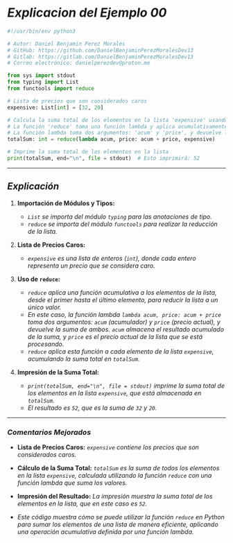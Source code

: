 <!-- Autor: Daniel Benjamin Perez Morales -->
<!-- GitHub: https://github.com/DanielBenjaminPerezMoralesDev13 -->
<!-- Gitlab: https://gitlab.com/DanielBenjaminPerezMoralesDev13 -->
<!-- Correo electrónico: danielperezdev@proton.me -->

# ***Explicacion del Ejemplo 00***

```python
#!/usr/bin/env python3

# Autor: Daniel Benjamin Perez Morales
# GitHub: https://github.com/DanielBenjaminPerezMoralesDev13
# Gitlab: https://gitlab.com/DanielBenjaminPerezMoralesDev13
# Correo electrónico: danielperezdev@proton.me

from sys import stdout
from typing import List
from functools import reduce

# Lista de precios que son considerados caros
expensive: List[int] = [32, 20]

# Calcula la suma total de los elementos en la lista 'expensive' usando 'reduce'
# La función 'reduce' toma una función lambda y aplica acumulativamente la operación a los elementos de la lista
# La función lambda toma dos argumentos: 'acum' y 'price', y devuelve la suma de ambos
totalSum: int = reduce(lambda acum, price: acum + price, expensive)

# Imprime la suma total de los elementos en la lista
print(totalSum, end="\n", file = stdout)  # Esto imprimirá: 52
```

---

## ***Explicación***

1. **Importación de Módulos y Tipos:**
   - *`List` se importa del módulo `typing` para las anotaciones de tipo.*
   - *`reduce` se importa del módulo `functools` para realizar la reducción de la lista.*

2. **Lista de Precios Caros:**
   - *`expensive` es una lista de enteros (`int`), donde cada entero representa un precio que se considera caro.*

3. **Uso de `reduce`:**
   - *`reduce` aplica una función acumulativa a los elementos de la lista, desde el primer hasta el último elemento, para reducir la lista a un único valor.*
   - *En este caso, la función lambda `lambda acum, price: acum + price` toma dos argumentos: `acum` (acumulador) y `price` (precio actual), y devuelve la suma de ambos. `acum` almacena el resultado acumulado de la suma, y `price` es el precio actual de la lista que se está procesando.*
   - *`reduce` aplica esta función a cada elemento de la lista `expensive`, acumulando la suma total en `totalSum`.*

4. **Impresión de la Suma Total:**
   - *`print(totalSum, end="\n", file = stdout)` imprime la suma total de los elementos en la lista `expensive`, que está almacenada en `totalSum`.*
   - *El resultado es `52`, que es la suma de `32` y `20`.*

---

### ***Comentarios Mejorados***

- **Lista de Precios Caros:** *`expensive` contiene los precios que son considerados caros.*
- **Cálculo de la Suma Total:** *`totalSum` es la suma de todos los elementos en la lista `expensive`, calculada utilizando la función `reduce` con una función lambda que suma los valores.*
- **Impresión del Resultado:** *La impresión muestra la suma total de los elementos en la lista, que en este caso es `52`.*

- *Este código muestra cómo se puede utilizar la función `reduce` en Python para sumar los elementos de una lista de manera eficiente, aplicando una operación acumulativa definida por una función lambda.*
